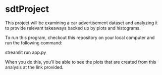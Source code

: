 # sdtProject

This project will be examining a car advertisement dataset and analyzing it to provide relevant takeaways backed up by plots and histograms. 

To run this program, checkout this repository on your local computer and run the following command:

streamlit run app.py

When you do this, you'll be able to see the plots that are created from this analysis at the link provided. 
